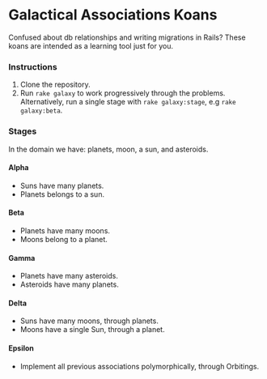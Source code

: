 # Galactical Associations Koans
Confused about db relationships and writing migrations in Rails? These koans are intended as a learning tool just for you.

### Instructions
1. Clone the repository.
2. Run `rake galaxy` to work progressively through the problems. Alternatively, run a single stage with `rake galaxy:stage`, e.g `rake galaxy:beta`.

### Stages
In the domain we have: planets, moon, a sun, and asteroids.

#### Alpha
- Suns have many planets.
- Planets belongs to a sun.

#### Beta
- Planets have many moons.
- Moons belong to a planet.

#### Gamma
- Planets have many asteroids.
- Asteroids have many planets.

#### Delta
- Suns have many moons, through planets.
- Moons have a single Sun, through a planet.

#### Epsilon
- Implement all previous associations polymorphically, through Orbitings.

